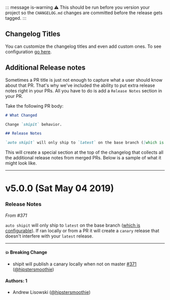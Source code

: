 ::: message is-warning
:warning: This should be run before you version your project so the `CHANGELOG.md` changes are committed before the release gets tagged.
:::

## Changelog Titles

You can customize the changelog titles and even add custom ones. To see configuration [go here](./autorc.md#changelog-titles).

## Additional Release notes

Sometimes a PR title is just not enough to capture what a user should know about that PR. That's why we've included the ability to put extra release notes right in your PRs. All you have to do is add a `Release Notes` section in your PR.

Take the following PR body:

```md
# What Changed

Change `shipit` behavior.

## Release Notes

`auto shipit` will only ship to `latest` on the base branch ([which is configurable]()). If ran locally or from a PR it will create a `canary` release that doesn't interfere with your `latest` release.
```

This will create a special section at the top of the changelog that collects all the additional release notes from merged PRs. Below is a sample of what it might look like.

---

# v5.0.0 (Sat May 04 2019)

### Release Notes

_From #371_

`auto shipit` will only ship to `latest` on the base branch ([which is configurable]()). If ran locally or from a PR it will create a `canary` release that doesn't interfere with your `latest` release.

---

#### 💥 Breaking Change

- shipit will publish a canary locally when not on master [#371](https://github.com/intuit/auto/pull/371) ([@hipstersmoothie](https://github.com/hipstersmoothie))

#### Authors: 1

- Andrew Lisowski ([@hipstersmoothie](https://github.com/hipstersmoothie))
